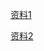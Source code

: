 
[资料1](https://www.geeksforgeeks.org/segment-tree-set-1-sum-of-given-range/)

[资料2](https://jogchat.com/shuati/%E7%A1%85%E8%B0%B7%E9%9D%A2%E8%AF%95%E7%BB%8F%E5%85%B8%E7%AE%97%E6%B3%95%E4%B9%8B-%E7%BA%BF%E6%AE%B5%E6%A0%91%E3%80%81%E6%A0%91%E7%8A%B6%E6%95%B0%E7%BB%84.php)
